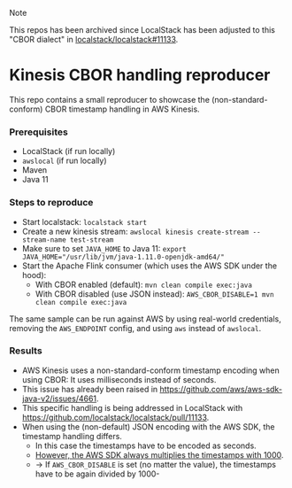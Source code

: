 > [!NOTE]  
> This repos has been archived since LocalStack has been adjusted to this "CBOR dialect" in [localstack/localstack#11133](https://github.com/localstack/localstack/pull/11133).

# Kinesis CBOR handling reproducer
This repo contains a small reproducer to showcase the (non-standard-conform) CBOR timestamp handling in AWS Kinesis.

### Prerequisites
- LocalStack (if run locally)
- `awslocal` (if run locally)
- Maven
- Java 11

### Steps to reproduce
- Start localstack: `localstack start`
- Create a new kinesis stream: `awslocal kinesis create-stream --stream-name test-stream`
- Make sure to set `JAVA_HOME` to Java 11: `export JAVA_HOME="/usr/lib/jvm/java-1.11.0-openjdk-amd64/"`
- Start the Apache Flink consumer (which uses the AWS SDK under the hood):
  - With CBOR enabled (default): `mvn clean compile exec:java`
  - With CBOR disabled (use JSON instead): `AWS_CBOR_DISABLE=1 mvn clean compile exec:java`

The same sample can be run against AWS by using real-world credentials, removing the `AWS_ENDPOINT` config, and using `aws` instead of `awslocal`.

### Results
- AWS Kinesis uses a non-standard-conform timestamp encoding when using CBOR: It uses milliseconds instead of seconds.
- This issue has already been raised in https://github.com/aws/aws-sdk-java-v2/issues/4661.
- This specific handling is being addressed in LocalStack with https://github.com/localstack/localstack/pull/11133.
- When using the (non-default) JSON encoding with the AWS SDK, the timestamp handling differs.
  - In this case the timestamps have to be encoded as seconds.
  - [However, the AWS SDK always multiplies the timestamps with 1000](https://github.com/a0x8o/flink/blob/06e09c266a9cd80b27fc77d415cbd014da01839c/flink-connectors/flink-connector-kinesis/src/main/java/org/apache/flink/streaming/connectors/kinesis/util/KinesisConfigUtil.java#L538).
  - -> If `AWS_CBOR_DISABLE` is set (no matter the value), the timestamps have to be again divided by 1000-
